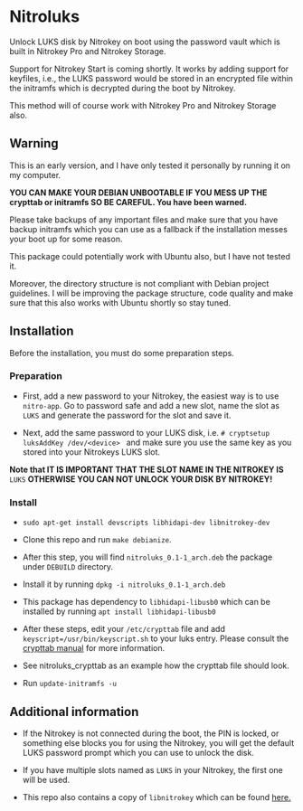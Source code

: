 # Nitroluks

Unlock LUKS disk by Nitrokey on boot using the password vault which is built in Nitrokey Pro and Nitrokey Storage.

Support for Nitrokey Start is coming shortly. It works by adding support for keyfiles, i.e., the LUKS password would be stored in an encrypted file within the initramfs which is decrypted during the boot by Nitrokey. 

This method will of course work with Nitrokey Pro and Nitrokey Storage also.

## Warning

This is an early version, and I have only tested it personally by running it on my computer.

__YOU CAN MAKE YOUR DEBIAN UNBOOTABLE IF YOU MESS UP THE crypttab or initramfs SO BE CAREFUL. You have been warned.__

Please take backups of any important files and make sure that you have backup initramfs which you can use as a fallback if the installation messes your boot up for some reason.

This package could potentially work with Ubuntu also, but I have not tested it. 

Moreover, the directory structure is not compliant with Debian project guidelines. I will be improving the package structure, code quality and make sure that this also works with Ubuntu shortly so stay tuned.

## Installation

Before the installation, you must do some preparation steps.

### Preparation
* First, add a new password to your Nitrokey, the easiest way is to use `nitro-app`. Go to password safe and add a new slot, name the slot as `LUKS` and generate the password for the slot and save it.

* Next, add the same password to your LUKS disk, i.e. `# cryptsetup luksAddKey /dev/<device> ` and make sure you use the same key as you stored into your Nitrokeys LUKS slot.

__Note that IT IS IMPORTANT THAT THE SLOT NAME IN THE NITROKEY IS__ `LUKS` __OTHERWISE YOU CAN NOT UNLOCK YOUR DISK BY NITROKEY!__


### Install
* `sudo apt-get install devscripts libhidapi-dev libnitrokey-dev`

* Clone this repo and run `make debianize`.

* After this step, you will find `nitroluks_0.1-1_arch.deb` the package under `DEBUILD` directory.

* Install it by running `dpkg -i nitroluks_0.1-1_arch.deb`

* This package has dependency to `libhidapi-libusb0` which can be installed by running `apt install libhidapi-libusb0`

* After these steps, edit your `/etc/crypttab` file and add `keyscript=/usr/bin/keyscript.sh` to your luks entry. Please consult the [crypttab manual](https://linux.die.net/man/5/crypttab) for more information.

* See nitroluks_crypttab as an example how the crypttab file should look.

* Run `update-initramfs -u`

## Additional information

* If the Nitrokey is not connected during the boot, the PIN is locked, or something else blocks you for using the Nitrokey, you will get the default LUKS password prompt which you can use to unlock the disk.

* If you have multiple slots named as `LUKS` in your Nitrokey, the first one will be used.

* This repo also contains a copy of `libnitrokey` which can be found [here.](https://github.com/Nitrokey/libnitrokey)
